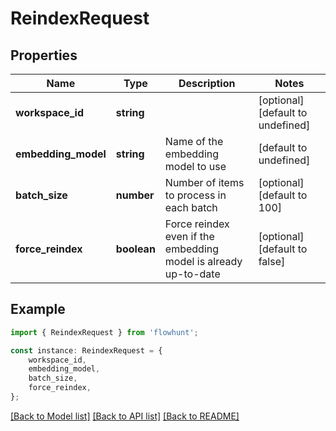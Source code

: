 # ReindexRequest


## Properties

Name | Type | Description | Notes
------------ | ------------- | ------------- | -------------
**workspace_id** | **string** |  | [optional] [default to undefined]
**embedding_model** | **string** | Name of the embedding model to use | [default to undefined]
**batch_size** | **number** | Number of items to process in each batch | [optional] [default to 100]
**force_reindex** | **boolean** | Force reindex even if the embedding model is already up-to-date | [optional] [default to false]

## Example

```typescript
import { ReindexRequest } from 'flowhunt';

const instance: ReindexRequest = {
    workspace_id,
    embedding_model,
    batch_size,
    force_reindex,
};
```

[[Back to Model list]](../README.md#documentation-for-models) [[Back to API list]](../README.md#documentation-for-api-endpoints) [[Back to README]](../README.md)
